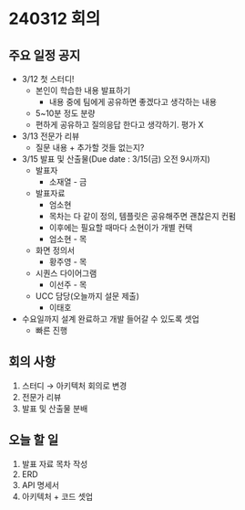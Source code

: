 # 240312 회의

## 주요 일정 공지

- 3/12 첫 스터디!
    - 본인이 학습한 내용 발표하기
        - 내용 중에 팀에게 공유하면 좋겠다고 생각하는 내용
    - 5~10분 정도 분량
    - 편하게 공유하고 질의응답 한다고 생각하기. 평가 X
- 3/13 전문가 리뷰
    - 질문 내용 + 추가할 것들 없는지?
- 3/15 발표 및 산출물(Due date : 3/15(금) 오전 9시까지)
    - 발표자
        - 소재열 - 금
    - 발표자료
        - 엄소현
        - 목차는 다 같이 정의, 템플릿은 공유해주면 괜찮은지 컨펌
        - 이후에는 필요할 때마다 소현이가 개별 컨택
        - 엄소현 - 목
    - 화면 정의서
        - 황주영 - 목
    - 시퀀스 다이어그램
        - 이선주 - 목
    - UCC 담당(오늘까지 설문 제출)
        - 이태호
- 수요일까지 설계 완료하고 개발 들어갈 수 있도록 셋업
    - 빠른 진행

## 회의 사항

1. 스터디 → 아키텍처 회의로 변경
2. 전문가 리뷰
3. 발표 및 산출물 분배

## 오늘 할 일

1. 발표 자료 목차 작성
2. ERD
3. API 명세서
4. 아키텍처 + 코드 셋업
